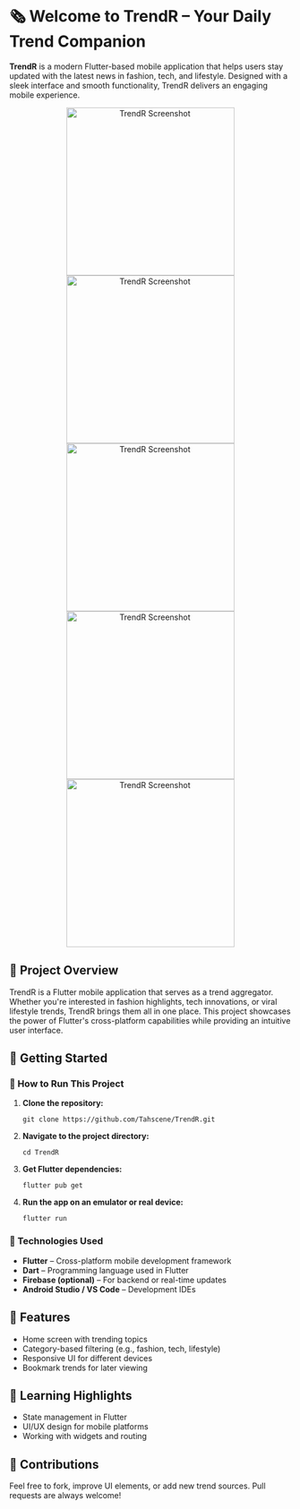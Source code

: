 <h1>🗞️ Welcome to <strong>TrendR</strong> – Your Daily Trend Companion</h1>
<p>
  <strong>TrendR</strong> is a modern Flutter-based mobile application that helps users stay updated with the latest news in fashion, tech, and lifestyle. Designed with a sleek interface and smooth functionality, TrendR delivers an engaging mobile experience.
</p>

<!-- Image Section (Replace link with actual GitHub-hosted image link) -->
<p align="center">
  <img src="https://github.com/Tahscene/TrendR/blob/master/Screenshot%202025-05-16%20221755.png?raw=true" alt="TrendR Screenshot" width="300">
   <img src="https://github.com/Tahscene/TrendR/blob/master/Screenshot%202025-05-16%20221811.png?raw=true" alt="TrendR Screenshot" width="300">
   <img src="https://github.com/Tahscene/TrendR/blob/master/Screenshot%202025-05-16%20221820.png?raw=true" alt="TrendR Screenshot" width="300">
   <img src="https://github.com/Tahscene/TrendR/blob/master/Screenshot%202025-05-16%20221830.png?raw=true" alt="TrendR Screenshot" width="300">
   <img src="https://github.com/Tahscene/TrendR/blob/master/Screenshot%202025-05-16%20221845.png?raw=true" alt="TrendR Screenshot" width="300">
</p>

<h2>📄 Project Overview</h2>
<p>
  TrendR is a Flutter mobile application that serves as a trend aggregator. Whether you're interested in fashion highlights, tech innovations, or viral lifestyle trends, TrendR brings them all in one place. This project showcases the power of Flutter's cross-platform capabilities while providing an intuitive user interface.
</p>

<h2>🚀 Getting Started</h2>
<h3>📲 How to Run This Project</h3>
<ol>
  <li><strong>Clone the repository:</strong>
    <pre><code>git clone https://github.com/Tahscene/TrendR.git</code></pre>
  </li>
  <li><strong>Navigate to the project directory:</strong>
    <pre><code>cd TrendR</code></pre>
  </li>
  <li><strong>Get Flutter dependencies:</strong>
    <pre><code>flutter pub get</code></pre>
  </li>
  <li><strong>Run the app on an emulator or real device:</strong>
    <pre><code>flutter run</code></pre>
  </li>
</ol>

<h3>🔧 Technologies Used</h3>
<ul>
  <li><strong>Flutter</strong> – Cross-platform mobile development framework</li>
  <li><strong>Dart</strong> – Programming language used in Flutter</li>
  <li><strong>Firebase (optional)</strong> – For backend or real-time updates</li>
  <li><strong>Android Studio / VS Code</strong> – Development IDEs</li>
</ul>

<h2>🎯 Features</h2>
<ul>
  <li>Home screen with trending topics</li>
  <li>Category-based filtering (e.g., fashion, tech, lifestyle)</li>
  <li>Responsive UI for different devices</li>
  <li>Bookmark trends for later viewing</li>
</ul>

<h2>🧠 Learning Highlights</h2>
<ul>
  <li>State management in Flutter</li>
  <li>UI/UX design for mobile platforms</li>
  <li>Working with widgets and routing</li>
</ul>

<h2>📰 Contributions</h2>
<p>Feel free to fork, improve UI elements, or add new trend sources. Pull requests are always welcome!</p>
